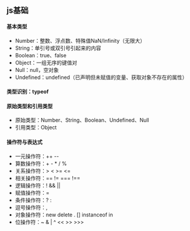 ## js基础

#### 基本类型
* Number：整数、浮点数、特殊值NaN/Infinity（无限大）
* String：单引号或双引号引起来的内容
* Boolean：true、false
* Object：一组无序的键值对
* Null：null，空对象
* Undefined：undefined（已声明但未赋值的变量、获取对象不存在的属性）

#### 类型识别：typeof

#### 原始类型和引用类型
* 原始类型：Number、String、Boolean、Undefined、Null
* 引用类型：Object

#### 操作符与表达式
* 一元操作符：++  --
* 算数操作符：+  -  *  /  %
* 关系操作符：>  <  >=  <=
* 相关操作符：==  !=  ===  !==
* 逻辑操作符：!  &&  ||
* 赋值操作符：=
* 条件操作符：? : 
* 逗号操作符：,
* 对象操作符：new  delete  .  []  instanceof  in
* 位操作符：~  &  |  ^  <<  >>  >>>